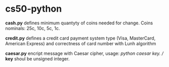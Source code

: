 # cs50-python

**cash.py** defines minimum quantyty of coins needed for change. Coins nominals: 25c, 10c, 5c, 1c.

**credit.py** defines a credit card payment system type (Visa, MasterCard, American Express) and correctness of card number with Lunh algorithm

**caesar.py** encript message with Caesar cipher, usage: *python caesar key. /* **key** shoul be unsigned integer.
